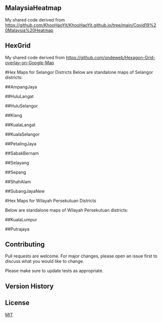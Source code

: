 ## MalaysiaHeatmap
My shared code derived from https://github.com/KhooHaoYit/KhooHaoYit.github.io/tree/main/Covid19%20Malaysia%20Heatmap

## HexGrid
My shared code derived from https://github.com/ondeweb/Hexagon-Grid-overlay-on-Google-Map 

#Hex Maps for Selangor Districts
Below are standalone maps of Selangor districts:

##AmpangJaya

##HuluLangat

##HuluSelangor

##Klang

##KualaLangat

##KualaSelangor

##PetalingJaya

##SabakBernam

##Selayang

##Sepang

##ShahAlam

##SubangJayaNew

#Hex Maps for Wilayah Persekutuan Districts

Below are standalone maps of Wilayah Persekutuan districts:

##KualaLumpur

##Putrajaya


## Contributing
Pull requests are welcome. For major changes, please open an issue first to discuss what you would like to change.

Please make sure to update tests as appropriate.

## Version History


## License
[MIT](https://choosealicense.com/licenses/mit/)